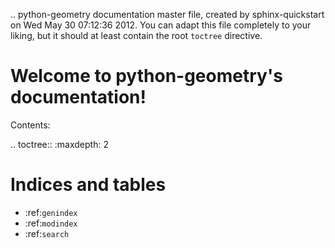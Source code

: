 .. python-geometry documentation master file, created by
   sphinx-quickstart on Wed May 30 07:12:36 2012.
   You can adapt this file completely to your liking, but it should at least
   contain the root `toctree` directive.

Welcome to python-geometry's documentation!
===========================================

Contents:

.. toctree::
   :maxdepth: 2



Indices and tables
==================

* :ref:`genindex`
* :ref:`modindex`
* :ref:`search`

